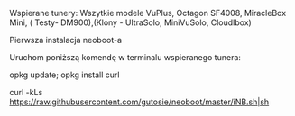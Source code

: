 Wspierane tunery: Wszytkie modele VuPlus, Octagon SF4008, MiracleBox Mini, ( Testy- DM900),(Klony - UltraSolo, MiniVuSolo,
CloudIbox)

Pierwsza instalacja neoboot-a

Uruchom poniższą komendę w terminalu wspieranego tunera:

opkg update; opkg install curl 

curl -kLs https://raw.githubusercontent.com/gutosie/neoboot/master/iNB.sh|sh


